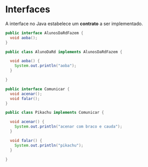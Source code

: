# Interfaces

A interface no Java estabelece um **contrato** a ser implementado.

```java
public interface AlunosDaRdFazem {
  void aoba();
}

public class AlunoDaRd implements AlunosDaRdFazem {

  void aoba() {
    System.out.println("aoba");
  }

}
```

```java
public interface Comunicar {
  void acenar();
  void falar();
}

public class Pikachu implements Comunicar {

  void acenar() {
    System.out.println("acenar com braco e cauda");
  }

  void falar() {
    System.out.println("pikachu");
  }

}
```
